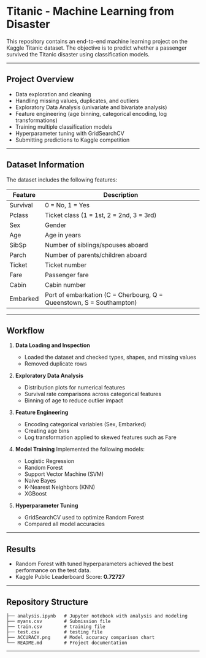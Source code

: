 # Titanic - Machine Learning from Disaster

This repository contains an end-to-end machine learning project on the Kaggle Titanic dataset.
The objective is to predict whether a passenger survived the Titanic disaster using classification models.

---

## Project Overview

* Data exploration and cleaning
* Handling missing values, duplicates, and outliers
* Exploratory Data Analysis (univariate and bivariate analysis)
* Feature engineering (age binning, categorical encoding, log transformations)
* Training multiple classification models
* Hyperparameter tuning with GridSearchCV
* Submitting predictions to Kaggle competition

---

## Dataset Information

The dataset includes the following features:

| Feature  | Description                                                          |
| -------- | -------------------------------------------------------------------- |
| Survival | 0 = No, 1 = Yes                                                      |
| Pclass   | Ticket class (1 = 1st, 2 = 2nd, 3 = 3rd)                             |
| Sex      | Gender                                                               |
| Age      | Age in years                                                         |
| SibSp    | Number of siblings/spouses aboard                                    |
| Parch    | Number of parents/children aboard                                    |
| Ticket   | Ticket number                                                        |
| Fare     | Passenger fare                                                       |
| Cabin    | Cabin number                                                         |
| Embarked | Port of embarkation (C = Cherbourg, Q = Queenstown, S = Southampton) |

---

## Workflow

1. **Data Loading and Inspection**

   * Loaded the dataset and checked types, shapes, and missing values
   * Removed duplicate rows

2. **Exploratory Data Analysis**

   * Distribution plots for numerical features
   * Survival rate comparisons across categorical features
   * Binning of age to reduce outlier impact

3. **Feature Engineering**

   * Encoding categorical variables (Sex, Embarked)
   * Creating age bins
   * Log transformation applied to skewed features such as Fare

4. **Model Training**
   Implemented the following models:

   * Logistic Regression
   * Random Forest
   * Support Vector Machine (SVM)
   * Naive Bayes
   * K-Nearest Neighbors (KNN)
   * XGBoost

5. **Hyperparameter Tuning**

   * GridSearchCV used to optimize Random Forest
   * Compared all model accuracies

---

## Results

* Random Forest with tuned hyperparameters achieved the best performance on the test data.
* Kaggle Public Leaderboard Score: **0.72727**

---

## Repository Structure

```
├── analysis.ipynb   # Jupyter notebook with analysis and modeling
├── myans.csv        # Submission file
├── train.csv        # training file
├── test.csv         # testing file
├── ACCURACY.png     # Model accuracy comparison chart
└── README.md        # Project documentation
```

---


